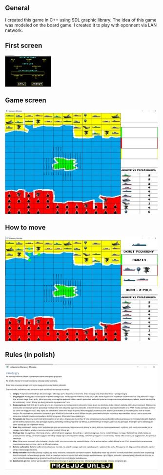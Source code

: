 ## General
I created this game in C++ using SDL graphic library. The idea of this game was modeled on the board game.
I created it to play with oponnent via LAN network.

## First screen
<img src="manewry/manewry_morskie_3.png" alt="first_screen" width="150"/>

## Game screen
<img src="manewry/manewry_morskie_1.png" alt="game_screen" width="500"/>

## How to move
<img src="manewry/manewry_morskie_2.png" alt="how_to_move" width="500"/>

## Rules (in polish)
<img src="manewry/manewry_morskie_4.png" alt="rules" width="500"/>
